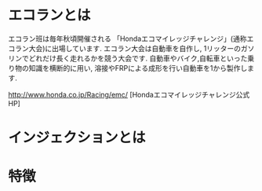 # エコランとは
エコラン班は毎年秋頃開催される
「Hondaエコマイレッジチャレンジ」(通称エコラン大会)に出場しています.
エコラン大会は自動車を自作し,
1リッターのガソリンでどれだけ長く走れるかを競う大会です.
自動車やバイク,自転車といった乗り物の知識を横断的に用い,
溶接やFRPによる成形を行い自動車を1から製作します.

http://www.honda.co.jp/Racing/emc/ [Hondaエコマイレッジチャレンジ公式HP]

# インジェクションとは

# 特徴
